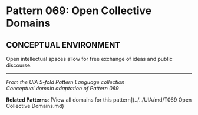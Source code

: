 # Pattern 069: Open Collective Domains

## CONCEPTUAL ENVIRONMENT

Open intellectual spaces allow for free exchange of ideas and public discourse.

---

*From the UIA 5-fold Pattern Language collection*  
*Conceptual domain adaptation of Pattern 069*

**Related Patterns**: [View all domains for this pattern](../../UIA/md/T069 Open Collective Domains.md)